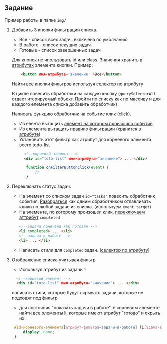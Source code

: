 ## Задание 

Пример работы в папке ```img/```

1. Добавить 3 кнопки фильтрации списка.
    - Все - список всех задач, включена по умолчанию
    - В работе - список текущих задач
    - Готовые - список завершенных задач
    
    Для кнопок не ипользовать id или class. Значения хранить в
    [атрибутах](https://learn.javascript.ru/dom-attributes-and-properties#html-atributy) элемента кнопки.
    Пример:
    ```html
        <button имя-атрибута='значение' >Все</button>  
    ```
    
    Найти [все кнопки](https://learn.javascript.ru/searching-elements-dom#querySelectorAll) фильтров используя [селектор по атрибуту](https://developer.mozilla.org/ru/docs/Web/CSS/Attribute_selectors)
    
    В цикле повесить обработчки на каждую кнопку (```querySelectorAll``` отдает итерируемый объект. Пройти по списку как по массиву и для каждого
    елемента списка добавить обработчик)
    
    Написать функцию обработчик на событие клик (click).
    - Из евента вытащить [элемент на котором произошло событие](https://learn.javascript.ru/bubbling-and-capturing#event-target)
    - Из елемента вытащить правило фильтрации ([хранится в атрибуте](https://learn.javascript.ru/dom-attributes-and-properties#html-atributy))
    - Установить этот фильтр как атрибут для корневого элемента всего todo-list
        ```html
          <!--корневой элемент -->
          <div id="toto-list" имя-атрибута="значение"> ... </div>        
        ```
        ```javascript
           function onFilterButtonClick(event) {
               // 
           }
        ```

2. Переключать статус задач.
    - На элемент со списком задач ```id="tasks"``` повесить обработчик события. [Разобраться](https://learn.javascript.ru/event-delegation)
    как одним обработчиком отлавливать клики по любой задаче из списка. (используем ```event.target```)
    - На элементе, по которому произошел клик, [переключаем аттрибут](https://developer.mozilla.org/en-US/docs/Web/API/Element/toggleAttribute) ```completed```
    ```html
       <!--задача помечена как готовая -->
       <li completed> ... </li>        
       <!--задача в работе -->
       <li> ... </li>   
    ```
   - Написать стили для ```completed``` задач. ([селектор по атрибуту](https://developer.mozilla.org/ru/docs/Web/CSS/Attribute_selectors))

3. Отображение списка учитывая фильтр
    - Используя атрибут из задачи 1
    ```html
      <!--корневой элемент -->
      <div id="toto-list" имя-атрибута="значение"> ... </div>        
    ```
   написать стили, которые будут скрывать задачи, которые не подходят под фильтр
    - для состояния "показать задачи в работе", в корневом элементе найти все элементы li, которые имеют атрибут "готово"
    и скрыть их
   ```css
    #id-корневого-элемента[атрибут-фильтра=задачи-в-работе] li[адача-в-работе] {
        display: none;
    }
    ```
